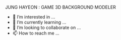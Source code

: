 JUNG HAYEON : GAME 3D BACKGROUND MODELER

- 👀 I’m interested in ...
- 🌱 I’m currently learning ...
- 💞️ I’m looking to collaborate on ...
- 📫 How to reach me ...

